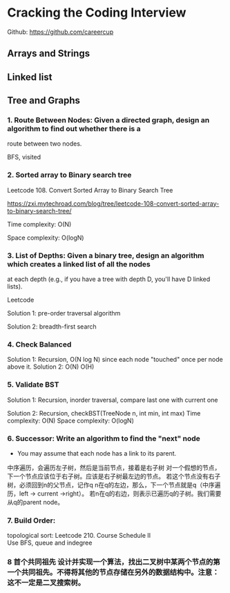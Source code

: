 # Cracking the Coding Interview 


Github: https://github.com/careercup

## Arrays and Strings


## Linked list


## Tree and Graphs

### 1.  Route Between Nodes: Given a directed graph, design an algorithm to find out whether there is a
route between two nodes.

  BFS, visited

### 2. Sorted array to Binary search tree

Leetcode 108. Convert Sorted Array to Binary Search Tree

https://zxi.mytechroad.com/blog/tree/leetcode-108-convert-sorted-array-to-binary-search-tree/

Time complexity: O(N)

Space complexity: O(logN)

### 3. List of Depths: Given a binary tree, design an algorithm which creates a linked list of all the nodes
at each depth (e.g., if you have a tree with depth D, you'll have D linked lists).

Leetcode 


Solution 1: pre-order traversal algorithm

Solution 2: breadth-first search


### 4. Check Balanced
Solution 1: Recursion,  O(N log N) since each node "touched" once per node above it.
Solution 2: O(N) O(H)


### 5. Validate BST
Solution 1: Recursion, inorder traversal, compare last one with current one

Solution 2: Recursion, checkBST(TreeNode n, int min, int max)
  Time complexity: O(N)
  Space complexity: O(logN)


### 6. Successor: Write an algorithm to find the "next" node
* You may assume that each node has a link to its parent.

中序遍历，会遍历左子树，然后是当前节点，接着是右子树
对一个假想的节点，下一个节点应该位于右子树。应该是右子树最左边的节点。
若这个节点没有右子树，必须回到n的父节点，记作q
n在q的左边，那么，下一个节点就是q（中序遍历，left -> current ->right）。
若n在q的右边，则表示已遍历q的子树。我们需要从q的parent node。

### 7. Build Order:
topological sort:
Leetcode 210. Course Schedule II    
Use BFS, queue and indegree



### 8 首个共同祖先  设计并实现一个算法，找出二叉树中某两个节点的第一个共同祖先。不得将其他的节点存储在另外的数据结构中。注意：这不一定是二叉搜索树。